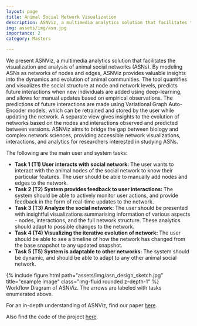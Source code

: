 ```yaml
---
layout: page
title: Animal Social Network Visualization
description: ASNViz, a multimedia analytics solution that facilitates the visualization and analysis of animal social networks (ASNs). 
img: assets/img/asn.jpg
importance: 2
category: Masters

---
```

We present ASNViz, a multimedia analytics solution that facilitates the visualization and analysis of animal social networks (ASNs). By modeling ASNs as networks of nodes and edges, ASNViz provides valuable insights into the dynamics and evolution of animal communities. The tool quantifies and visualizes the social structure at node and network levels, predicts future interactions when new individuals are added using deep-learning, and allows for manual updates based on empirical observations. The predictions of future interactions are made using Variational Graph Auto-Encoder models, which can be retrained and stored by the user while updating the network. A separate view gives insights to the evolution of networks based on the nodes and interactions observed and predicted between versions. ASNViz aims to bridge the gap between biology and complex network sciences, providing accessible network visualizations, interactions, and analytics for researchers interested in studying ASNs.


The following are the main user and system tasks:
<ul>
    <li><b>Task 1 (T1) User interacts with social network: </b> The user wants to interact with the animal nodes of the social network to know their particular features. The user should be able to manually add nodes and edges to the network. </li>
    <li><b> Task 2 (T2) System provides feedback to user interactions: </b> The system should be able to actively monitor user actions, and provide feedback in the form of real-time updates to the network. </li>
    <li><b> Task 3 (T3) Analyze the social network: </b> The user should be presented with insightful visualizations summarising information of various aspects - nodes, interactions, and the full network structure. These analytics should adapt to possible changes to the network. </li>
    <li> <b> Task 4 (T4) Visualizing the iterative evolution of network: </b> The user should be able to see a timeline of how the network has changed from the base snapshot to any updated snapshot. </li> 
    <li> <b> Task 5 (T5) System is adaptable to other networks: </b> The system should be dynamic, and should be able to adapt to any other animal social network.  </li>
</ul>

<div class="row">
    <div class="col-sm mt-3 mt-md-0">
        {% include figure.html path="assets/img/asn_design_sketch.jpg" title="example image" class="img-fluid rounded z-depth-1" %}
    </div>
</div>
<div class="caption">
   Workflow Diagram of ASNViz. The arrows are labeled with tasks enumerated above. 
</div>


For an in-depth understanding of ASNViz, find our paper [here](https://github.com/madhu221b/animal_social_network/blob/main/report.pdf).

Also find the code of the project [here](https://github.com/madhu221b/animal_social_network/).

